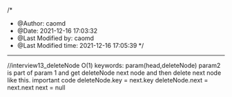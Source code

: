 /*
 * @Author: caomd 
 * @Date: 2021-12-16 17:03:32 
 * @Last Modified by: caomd
 * @Last Modified time: 2021-12-16 17:05:39
 */
********
//interview13_deleteNode O(1)
keywords:   param(head,deleteNode) param2 is part of param 1 and get deleteNode next node   and then delete next node like this. important code
deleteNode.key = next.key
deleteNode.next = next.next
next = null